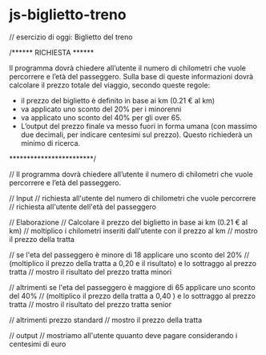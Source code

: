 # js-biglietto-treno

// esercizio di oggi: Biglietto del treno

/****** RICHIESTA ******

Il programma dovrà chiedere all’utente il numero di chilometri che vuole percorrere e l’età del passeggero. Sulla base di queste informazioni dovrà calcolare il prezzo totale del viaggio, secondo queste regole:
- il prezzo del biglietto è definito in base ai km (0.21 € al km)
- va applicato uno sconto del 20% per i minorenni
- va applicato uno sconto del 40% per gli over 65.
- L’output del prezzo finale va messo fuori in forma umana (con massimo due decimali, per indicare centesimi sul prezzo). Questo richiederà un minimo di ricerca.

************************/


// Il programma dovrà chiedere all’utente il numero di chilometri che vuole percorrere e l’età del passeggero. 

// Input
// richiesta all'utente del numero di chilometri che vuole percorrere
// richiesta all'utente dell'età del passeggero

// Elaborazione
// Calcolare il prezzo del biglietto in base ai km (0.21 € al km)
    // moltiplico i chilometri inseriti dall'utente con il prezzo al km
    // mostro il prezzo della tratta

// se l'eta del passeggero è minore di 18 applicare uno sconto del 20%
    // (moltiplico il prezzo della tratta a 0,20 e il risultato) e lo sottraggo al prezzo tratta
    // mostro il risultato del prezzo tratta minori

// altrimenti se l'eta del passeggero è maggiore di 65 applicare uno sconto del 40%
    // (moltiplico il prezzo della tratta a 0,40 ) e lo sottraggo al prezzo tratta
    // mostro il risultato del prezzo tratta senior

// altrimenti prezzo standard
    // mostro il prezzo della tratta


// output
// mostriamo all'utente quuanto deve pagare considerando i centesimi di euro